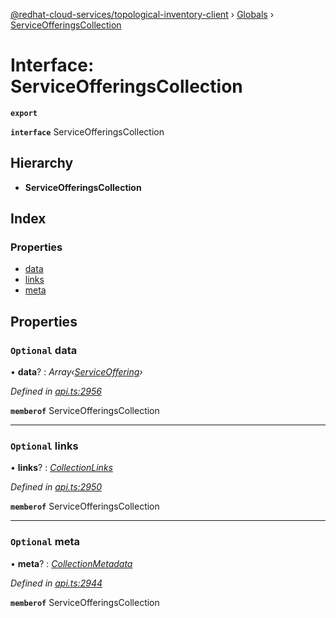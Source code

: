 [@redhat-cloud-services/topological-inventory-client](../README.md) › [Globals](../globals.md) › [ServiceOfferingsCollection](serviceofferingscollection.md)

# Interface: ServiceOfferingsCollection

**`export`** 

**`interface`** ServiceOfferingsCollection

## Hierarchy

* **ServiceOfferingsCollection**

## Index

### Properties

* [data](serviceofferingscollection.md#optional-data)
* [links](serviceofferingscollection.md#optional-links)
* [meta](serviceofferingscollection.md#optional-meta)

## Properties

### `Optional` data

• **data**? : *Array‹[ServiceOffering](serviceoffering.md)›*

*Defined in [api.ts:2956](https://github.com/RedHatInsights/javascript-clients.gi/blob/master/packages/topological-inventory/api.ts#L2956)*

**`memberof`** ServiceOfferingsCollection

___

### `Optional` links

• **links**? : *[CollectionLinks](collectionlinks.md)*

*Defined in [api.ts:2950](https://github.com/RedHatInsights/javascript-clients.gi/blob/master/packages/topological-inventory/api.ts#L2950)*

**`memberof`** ServiceOfferingsCollection

___

### `Optional` meta

• **meta**? : *[CollectionMetadata](collectionmetadata.md)*

*Defined in [api.ts:2944](https://github.com/RedHatInsights/javascript-clients.gi/blob/master/packages/topological-inventory/api.ts#L2944)*

**`memberof`** ServiceOfferingsCollection
